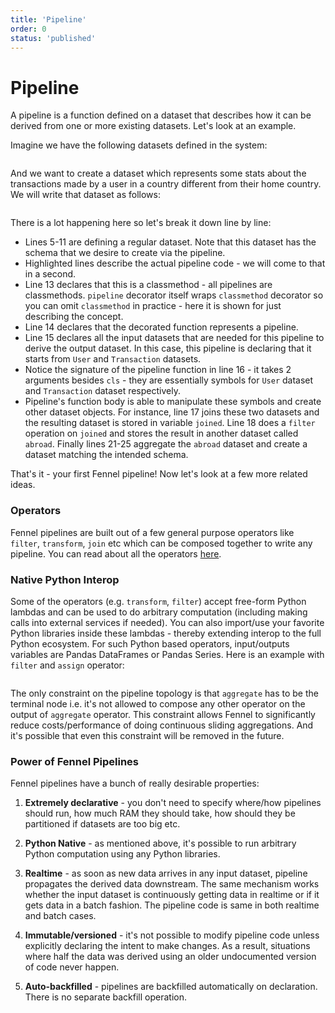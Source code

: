 ```yaml
---
title: 'Pipeline'
order: 0
status: 'published'
---
```


# Pipeline

A pipeline is a function defined on a dataset that describes how it can
be derived from one or more existing datasets. Let's look at an example.

Imagine we have the following datasets defined in the system:

<pre snippet="datasets/pipelines#datasets"></pre>


And we want to create a dataset which represents some stats about the
transactions made by a user in a country different from their home country.
We will write that dataset as follows:

<pre snippet="datasets/pipelines#pipeline" highlight="14-25"></pre>

There is a lot happening here so let's break it down line by line:

* Lines 5-11 are defining a regular dataset. Note that this dataset has the
 schema that we desire to create via the pipeline.
* Highlighted lines describe the actual pipeline code - we will come to that in a second.
* Line 13 declares that this is a classmethod - all pipelines are classmethods.
`pipeline` decorator itself wraps `classmethod` decorator so you can omit
`classmethod` in practice - here it is shown for just describing the concept.
* Line 14 declares that the decorated function represents a pipeline.
* Line 15 declares all the input datasets that are needed for this pipeline to
 derive the output dataset. In this case, this pipeline is declaring that it
 starts from `User` and `Transaction` datasets.
* Notice the signature of the pipeline function in line 16 - it takes 2 arguments
besides `cls` - they are essentially symbols for `User` dataset and `Transaction`
dataset respectively.
* Pipeline's function body is able to manipulate these symbols and create other dataset
objects. For instance, line 17 joins these two datasets and the resulting dataset
is stored in variable `joined`. Line 18 does a `filter` operation on `joined` and
stores the result in another dataset called `abroad`. Finally lines 21-25
aggregate the `abroad` dataset and create a dataset matching the intended schema.

That's it - your first Fennel pipeline! Now let's look at a few more related
ideas.

### Operators

Fennel pipelines are built out of a few general purpose operators like `filter`,
`transform`, `join` etc which can be composed together to write any pipeline.
You can read about all the operators [here](/api-reference/operators). 


### Native Python Interop

Some of the operators (e.g. `transform`, `filter`) accept free-form Python 
lambdas and can be used to do arbitrary computation (including making calls into 
external services if needed). You can also import/use your favorite Python 
libraries inside these lambdas - thereby extending interop to the full Python
ecosystem. For such Python based operators, input/outputs variables 
are Pandas DataFrames or Pandas Series. Here is an example with `filter` and
`assign` operator:

<pre snippet="datasets/pipelines#transform_pipeline" highlight="12, 16"></pre>


The only constraint on the pipeline topology is that `aggregate` has to be the
terminal node i.e. it's not allowed to compose any other operator on the output
of `aggregate` operator. This constraint allows Fennel to
significantly reduce costs/performance of doing continuous sliding aggregations. 
And it's possible that even this constraint will be removed in the future.


### Power of Fennel Pipelines

Fennel pipelines have a bunch of really desirable properties:

1. **Extremely declarative** - you don't need to specify where/how pipelines should
    run, how much RAM they should take, how should they be partitioned if datasets
    are too big etc.

2. **Python Native** - as mentioned above, it's possible to run arbitrary Python
   computation using any Python libraries.

3. **Realtime** - as soon as new data arrives in any input dataset, pipeline
   propagates the derived data downstream. The same mechanism works whether
   the input dataset is continuously getting data in realtime or if it gets data
   in a batch fashion. The pipeline code is same in both realtime and batch cases.

4. **Immutable/versioned** - it's not possible to modify pipeline code unless explicitly
   declaring the intent to make changes. As a result, situations where half the data
   was derived using an older undocumented version of code never happen.

5. **Auto-backfilled** - pipelines are backfilled automatically on declaration. There
   is no separate backfill operation.
